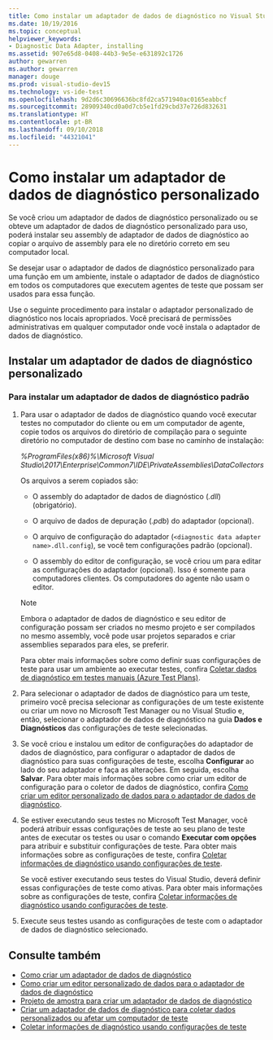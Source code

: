 ```yaml
---
title: Como instalar um adaptador de dados de diagnóstico no Visual Studio
ms.date: 10/19/2016
ms.topic: conceptual
helpviewer_keywords:
- Diagnostic Data Adapter, installing
ms.assetid: 907e65d8-0408-44b3-9e5e-e631892c1726
author: gewarren
ms.author: gewarren
manager: douge
ms.prod: visual-studio-dev15
ms.technology: vs-ide-test
ms.openlocfilehash: 9d2d6c30696636bc8fd2ca571940ac0165eabbcf
ms.sourcegitcommit: 28909340cd0a0d7cb5e1fd29cbd37e726d832631
ms.translationtype: HT
ms.contentlocale: pt-BR
ms.lasthandoff: 09/10/2018
ms.locfileid: "44321041"
---
```

# <a name="how-to-install-a-custom-diagnostic-data-adapter"></a>Como instalar um adaptador de dados de diagnóstico personalizado

Se você criou um adaptador de dados de diagnóstico personalizado ou se obteve um adaptador de dados de diagnóstico personalizado para uso, poderá instalar seu assembly de adaptador de dados de diagnóstico ao copiar o arquivo de assembly para ele no diretório correto em seu computador local.

 Se desejar usar o adaptador de dados de diagnóstico personalizado para uma função em um ambiente, instale o adaptador de dados de diagnóstico em todos os computadores que executem agentes de teste que possam ser usados para essa função.

 Use o seguinte procedimento para instalar o adaptador personalizado de diagnóstico nos locais apropriados. Você precisará de permissões administrativas em qualquer computador onde você instala o adaptador de dados de diagnóstico.

## <a name="install-a-custom-diagnostic-data-adapter"></a>Instalar um adaptador de dados de diagnóstico personalizado

### <a name="to-install-a-custom-diagnostic-data-adapter"></a>Para instalar um adaptador de dados de diagnóstico padrão

1.  Para usar o adaptador de dados de diagnóstico quando você executar testes no computador do cliente ou em um computador de agente, copie todos os arquivos do diretório de compilação para o seguinte diretório no computador de destino com base no caminho de instalação:

     *%ProgramFiles(x86)%\Microsoft Visual Studio\2017\Enterprise\Common7\IDE\PrivateAssemblies\DataCollectors*

     Os arquivos a serem copiados são:

    -   O assembly do adaptador de dados de diagnóstico (*.dll*) (obrigatório).

    -   O arquivo de dados de depuração (*.pdb*) do adaptador (opcional).

    -   O arquivo de configuração do adaptador (`<diagnostic data adapter name>.dll.config`), se você tem configurações padrão (opcional).

    -   O assembly do editor de configuração, se você criou um para editar as configurações do adaptador (opcional). Isso é somente para computadores clientes. Os computadores do agente não usam o editor.

    > [!NOTE]
    > Embora o adaptador de dados de diagnóstico e seu editor de configuração possam ser criados no mesmo projeto e ser compilados no mesmo assembly, você pode usar projetos separados e criar assemblies separados para eles, se preferir.

     Para obter mais informações sobre como definir suas configurações de teste para usar um ambiente ao executar testes, confira [Coletar dados de diagnóstico em testes manuais (Azure Test Plans)](/azure/devops/test/mtm/collect-more-diagnostic-data-in-manual-tests?view=vsts).

2.  Para selecionar o adaptador de dados de diagnóstico para um teste, primeiro você precisa selecionar as configurações de um teste existente ou criar um novo no Microsoft Test Manager ou no Visual Studio e, então, selecionar o adaptador de dados de diagnóstico na guia **Dados e Diagnósticos** das configurações de teste selecionadas.

3.  Se você criou e instalou um editor de configurações do adaptador de dados de diagnóstico, para configurar o adaptador de dados de diagnóstico para suas configurações de teste, escolha **Configurar** ao lado do seu adaptador e faça as alterações. Em seguida, escolha **Salvar**. Para obter mais informações sobre como criar um editor de configuração para o coletor de dados de diagnóstico, confira [Como criar um editor personalizado de dados para o adaptador de dados de diagnóstico](../test/how-to-create-a-custom-editor-for-data-for-your-diagnostic-data-adapter.md).

4.  Se estiver executando seus testes no Microsoft Test Manager, você poderá atribuir essas configurações de teste ao seu plano de teste antes de executar os testes ou usar o comando **Executar com opções** para atribuir e substituir configurações de teste. Para obter mais informações sobre as configurações de teste, confira [Coletar informações de diagnóstico usando configurações de teste](../test/collect-diagnostic-information-using-test-settings.md).

     Se você estiver executando seus testes do Visual Studio, deverá definir essas configurações de teste como ativas. Para obter mais informações sobre as configurações de teste, confira [Coletar informações de diagnóstico usando configurações de teste](../test/collect-diagnostic-information-using-test-settings.md).

5.  Execute seus testes usando as configurações de teste com o adaptador de dados de diagnóstico selecionado.

## <a name="see-also"></a>Consulte também

- [Como criar um adaptador de dados de diagnóstico](../test/how-to-create-a-diagnostic-data-adapter.md)
- [Como criar um editor personalizado de dados para o adaptador de dados de diagnóstico](../test/how-to-create-a-custom-editor-for-data-for-your-diagnostic-data-adapter.md)
- [Projeto de amostra para criar um adaptador de dados de diagnóstico](../test/sample-project-for-creating-a-diagnostic-data-adapter.md)
- [Criar um adaptador de dados de diagnóstico para coletar dados personalizados ou afetar um computador de teste](../test/create-a-diagnostic-data-adapter-to-collect-custom-data-or-affect-a-test-machine.md)
- [Coletar informações de diagnóstico usando configurações de teste](../test/collect-diagnostic-information-using-test-settings.md)